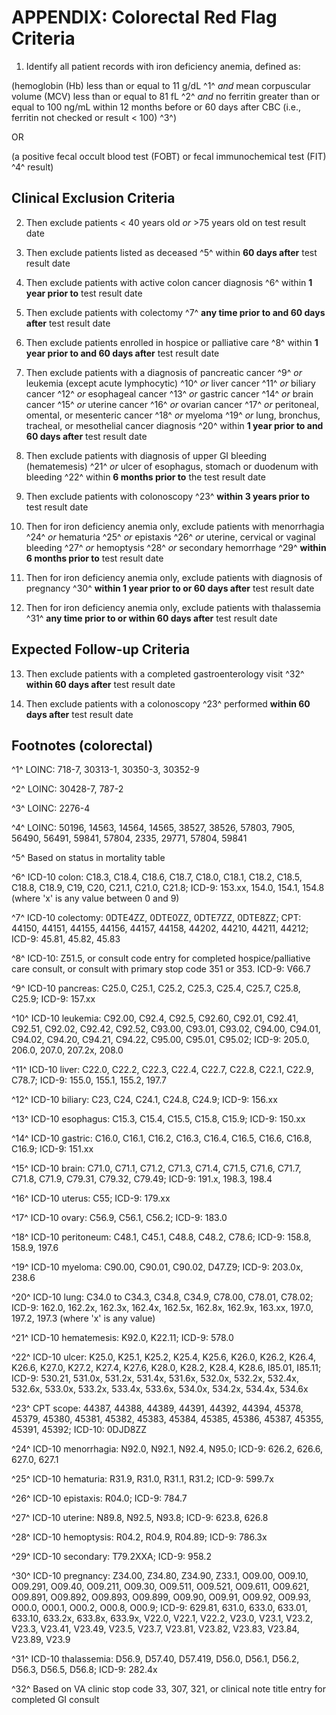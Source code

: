 # APPENDIX: Colorectal Red Flag Criteria

1. Identify all patient records with iron deficiency anemia, defined as:

(hemoglobin (Hb) less than or equal to 11 g/dL ^1^ *and* mean
corpuscular volume (MCV) less than or equal to 81 fL ^2^ *and* no
ferritin greater than or equal to 100 ng/mL within 12 months before or
60 days after CBC (i.e., ferritin not checked or result \< 100) ^3^)

OR

(a positive fecal occult blood test (FOBT) or fecal immunochemical
test (FIT) ^4^ result)




## Clinical Exclusion Criteria

2. Then exclude patients \< 40 years old *or* \>75 years old on test
result date

3. Then exclude patients listed as deceased ^5^ within **60 days
after** test result date

4. Then exclude patients with active colon cancer diagnosis ^6^ within
**1 year prior to** test result date

5. Then exclude patients with colectomy ^7^ **any time prior to and 60
days after** test result date

6. Then exclude patients enrolled in hospice or palliative care ^8^
within **1 year prior to and 60 days after** test result date

7. Then exclude patients with a diagnosis of pancreatic cancer ^9^ *or*
leukemia (except acute lymphocytic) ^10^ *or* liver cancer ^11^ *or*
biliary cancer ^12^ *or* esophageal cancer ^13^ *or* gastric cancer ^14^
*or* brain cancer ^15^ *or* uterine cancer ^16^ *or* ovarian cancer ^17^
*or* peritoneal, omental, or mesenteric cancer ^18^ *or* myeloma ^19^
*or* lung, bronchus, tracheal, or mesothelial cancer diagnosis ^20^
within **1 year prior to and 60 days after** test result date

8. Then exclude patients with diagnosis of upper GI bleeding
(hematemesis) ^21^ *or* ulcer of esophagus, stomach or duodenum with
bleeding ^22^ within **6 months prior to** the test result date

9. Then exclude patients with colonoscopy ^23^ **within 3 years prior
to** test result date

10. Then for iron deficiency anemia only, exclude patients with
menorrhagia ^24^ *or* hematuria ^25^ *or* epistaxis ^26^ *or* uterine,
cervical or vaginal bleeding ^27^ *or* hemoptysis ^28^ *or* secondary
hemorrhage ^29^ **within 6 months prior to** test result date

11. Then for iron deficiency anemia only, exclude patients with
diagnosis of pregnancy ^30^ **within 1 year prior to or 60 days
after** test result date

12. Then for iron deficiency anemia only, exclude patients with
thalassemia ^31^ **any time prior to or within 60 days after** test
result date




## Expected Follow-up Criteria

13. Then exclude patients with a completed gastroenterology visit ^32^
**within 60 days after** test result date

14. Then exclude patients with a colonoscopy ^23^ performed **within
60 days after** test result date




## Footnotes (colorectal)

^1^ LOINC: 718-7, 30313-1, 30350-3, 30352-9

^2^ LOINC: 30428-7, 787-2

^3^ LOINC: 2276-4

^4^ LOINC: 50196, 14563, 14564, 14565, 38527, 38526, 57803, 7905,
56490, 56491, 59841, 57804, 2335, 29771, 57804, 59841

^5^ Based on status in mortality table

^6^ ICD-10 colon: C18.3, C18.4, C18.6, C18.7, C18.0, C18.1, C18.2,
C18.5, C18.8, C18.9, C19, C20, C21.1, C21.0, C21.8; ICD-9: 153.xx, 154.0, 154.1, 154.8 (where 'x' is any value between 0
and 9)

^7^ ICD-10 colectomy: 0DTE4ZZ, 0DTE0ZZ, 0DTE7ZZ, 0DTE8ZZ; CPT: 44150,
44151, 44155, 44156, 44157, 44158, 44202, 44210, 44211, 44212; ICD-9: 45.81, 45.82, 45.83

^8^ ICD-10: Z51.5, or consult code entry for completed
hospice/palliative care consult, or consult with primary stop code 351
or 353. ICD-9: V66.7

^9^ ICD-10 pancreas: C25.0, C25.1, C25.2, C25.3, C25.4, C25.7, C25.8,
C25.9; ICD-9: 157.xx

^10^ ICD-10 leukemia: C92.00, C92.4, C92.5, C92.60, C92.01, C92.41,
C92.51, C92.02, C92.42, C92.52, C93.00, C93.01, C93.02, C94.00,
C94.01, C94.02, C94.20, C94.21, C94.22, C95.00, C95.01, C95.02; ICD-9: 205.0, 206.0, 207.0, 207.2x, 208.0

^11^ ICD-10 liver: C22.0, C22.2, C22.3, C22.4, C22.7, C22.8, C22.1,
C22.9, C78.7; ICD-9: 155.0, 155.1, 155.2, 197.7

^12^ ICD-10 biliary: C23, C24, C24.1, C24.8, C24.9; ICD-9: 156.xx

^13^ ICD-10 esophagus: C15.3, C15.4, C15.5, C15.8, C15.9; ICD-9: 150.xx

^14^ ICD-10 gastric: C16.0, C16.1, C16.2, C16.3, C16.4, C16.5, C16.6,
C16.8, C16.9; ICD-9: 151.xx

^15^ ICD-10 brain: C71.0, C71.1, C71.2, C71.3, C71.4, C71.5, C71.6,
C71.7, C71.8, C71.9, C79.31, C79.32, C79.49; ICD-9: 191.x, 198.3, 198.4

^16^ ICD-10 uterus: C55; ICD-9: 179.xx

^17^ ICD-10 ovary: C56.9, C56.1, C56.2; ICD-9: 183.0

^18^ ICD-10 peritoneum: C48.1, C45.1, C48.8, C48.2, C78.6; ICD-9: 158.8, 158.9, 197.6

^19^ ICD-10 myeloma: C90.00, C90.01, C90.02, D47.Z9; ICD-9: 203.0x, 238.6

^20^ ICD-10 lung: C34.0 to C34.3, C34.8, C34.9, C78.00, C78.01, C78.02; ICD-9: 162.0, 162.2x, 162.3x, 162.4x, 162.5x, 162.8x, 162.9x,
163.xx, 197.0, 197.2, 197.3 (where 'x' is any value)

^21^ ICD-10 hematemesis: K92.0, K22.11; ICD-9: 578.0

^22^ ICD-10 ulcer: K25.0, K25.1, K25.2, K25.4, K25.6, K26.0, K26.2,
K26.4, K26.6, K27.0, K27.2, K27.4, K27.6, K28.0, K28.2, K28.4, K28.6,
I85.01, I85.11; ICD-9: 530.21, 531.0x, 531.2x, 531.4x, 531.6x, 532.0x, 532.2x,
532.4x, 532.6x, 533.0x, 533.2x, 533.4x, 533.6x, 534.0x, 534.2x,
534.4x, 534.6x

^23^ CPT scope: 44387, 44388, 44389, 44391, 44392, 44394, 45378, 45379,
45380, 45381, 45382, 45383, 45384, 45385, 45386, 45387, 45355, 45391,
45392; ICD-10: 0DJD8ZZ

^24^ ICD-10 menorrhagia: N92.0, N92.1, N92.4, N95.0; ICD-9: 626.2, 626.6, 627.0, 627.1

^25^ ICD-10 hematuria: R31.9, R31.0, R31.1, R31.2; ICD-9: 599.7x

^26^ ICD-10 epistaxis: R04.0; ICD-9: 784.7

^27^ ICD-10 uterine: N89.8, N92.5, N93.8; ICD-9: 623.8, 626.8

^28^ ICD-10 hemoptysis: R04.2, R04.9, R04.89; ICD-9: 786.3x

^29^ ICD-10 secondary: T79.2XXA; ICD-9: 958.2

^30^ ICD-10 pregnancy: Z34.00, Z34.80, Z34.90, Z33.1, O09.00, O09.10,
O09.291, O09.40, O09.211, O09.30, O09.511, O09.521, O09.611, O09.621,
O09.891, O09.892, O09.893, O09.899, O09.90, O09.91, O09.92, O09.93,
O00.0, O00.1, O00.2, O00.8, O00.9; ICD-9: 629.81, 631.0, 633.0, 633.01, 633.10, 633.2x, 633.8x,
633.9x, V22.0, V22.1, V22.2, V23.0, V23.1, V23.2, V23.3, V23.41,
V23.49, V23.5, V23.7, V23.81, V23.82, V23.83, V23.84, V23.89, V23.9

^31^ ICD-10 thalassemia: D56.9, D57.40, D57.419, D56.0, D56.1, D56.2,
D56.3, D56.5, D56.8; ICD-9: 282.4x

^32^ Based on VA clinic stop code 33, 307, 321, or clinical note title
entry for completed GI consult


